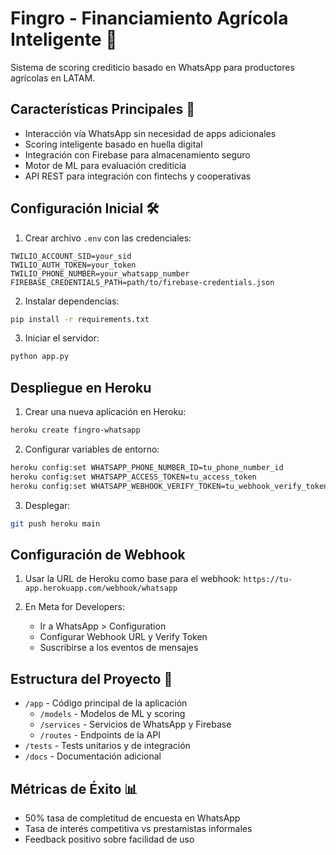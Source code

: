 # Fingro - Financiamiento Agrícola Inteligente 🌱

Sistema de scoring crediticio basado en WhatsApp para productores agrícolas en LATAM.

## Características Principales 🚀

- Interacción vía WhatsApp sin necesidad de apps adicionales
- Scoring inteligente basado en huella digital
- Integración con Firebase para almacenamiento seguro
- Motor de ML para evaluación crediticia
- API REST para integración con fintechs y cooperativas

## Configuración Inicial 🛠️

1. Crear archivo `.env` con las credenciales:
```
TWILIO_ACCOUNT_SID=your_sid
TWILIO_AUTH_TOKEN=your_token
TWILIO_PHONE_NUMBER=your_whatsapp_number
FIREBASE_CREDENTIALS_PATH=path/to/firebase-credentials.json
```

2. Instalar dependencias:
```bash
pip install -r requirements.txt
```

3. Iniciar el servidor:
```bash
python app.py
```

## Despliegue en Heroku

1. Crear una nueva aplicación en Heroku:
```bash
heroku create fingro-whatsapp
```

2. Configurar variables de entorno:
```bash
heroku config:set WHATSAPP_PHONE_NUMBER_ID=tu_phone_number_id
heroku config:set WHATSAPP_ACCESS_TOKEN=tu_access_token
heroku config:set WHATSAPP_WEBHOOK_VERIFY_TOKEN=tu_webhook_verify_token
```

3. Desplegar:
```bash
git push heroku main
```

## Configuración de Webhook

1. Usar la URL de Heroku como base para el webhook:
   `https://tu-app.herokuapp.com/webhook/whatsapp`

2. En Meta for Developers:
   - Ir a WhatsApp > Configuration
   - Configurar Webhook URL y Verify Token
   - Suscribirse a los eventos de mensajes

## Estructura del Proyecto 📁

- `/app` - Código principal de la aplicación
  - `/models` - Modelos de ML y scoring
  - `/services` - Servicios de WhatsApp y Firebase
  - `/routes` - Endpoints de la API
- `/tests` - Tests unitarios y de integración
- `/docs` - Documentación adicional

## Métricas de Éxito 📊

- 50% tasa de completitud de encuesta en WhatsApp
- Tasa de interés competitiva vs prestamistas informales
- Feedback positivo sobre facilidad de uso
